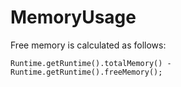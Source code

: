 # MemoryUsage

Free memory is calculated  as follows:

```Runtime.getRuntime().totalMemory() - Runtime.getRuntime().freeMemory();```
